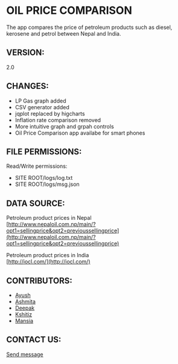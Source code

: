OIL PRICE COMPARISON
====================

The app compares the price of petroleum products such as diesel, kerosene and petrol between Nepal and India.


VERSION:
--------
2.0


CHANGES:
--------
* LP Gas graph added
* CSV generator added
* jqplot replaced by higcharts
* Inflation rate comparison removed
* More intuitive graph and grpah controls
* Oil Price Comparison app availabe for smart phones


FILE PERMISSIONS:
-----------------

Read/Write permissions:
* SITE ROOT/logs/log.txt
* SITE ROOT/logs/msg.json


DATA SOURCE:
------------

Petroleum product prices in Nepal  
[http://www.nepaloil.com.np/main/?opt1=sellingprice&opt2=previoussellingprice](http://www.nepaloil.com.np/main/?opt1=sellingprice&opt2=previoussellingprice)

Petroleum product prices in India  
[http://iocl.com/](http://iocl.com/)


CONTRIBUTORS:
-------------
* [Ayush](http://about.me/ayushmaharjan)
* [Ashmita](http://about.me/mishraashmita)
* [Deepak](http://about.me/deepsadhi)
* [Kshitiz](http://about.me/kshitiztiwari)
* [Mansia]()


CONTACT US:
-----------
[Send message](https://docs.google.com/forms/d/1bb0juZ34QkSG7zBhnDjhMqDLh3GTNHWObJE8dbypqLw/viewform)
